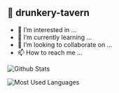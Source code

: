 ## 👋 drunkery-tavern 
- 👀 I’m interested in ...
- 🌱 I’m currently learning ...
- 💞️ I’m looking to collaborate on ...
- 📫 How to reach me ...

![Github Stats](https://github-readme-stats.vercel.app/api?username=drunkery-tavern&show_icons=true&theme=dark&count_private=true)

![Most Used Languages](https://github-readme-stats.vercel.app/api/top-langs/?username=drunkery-tavern&theme=dark&layout=compact)
